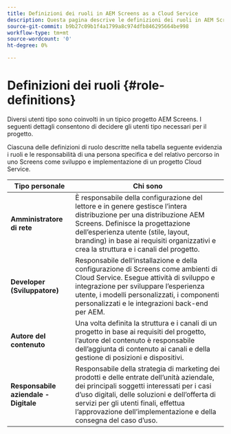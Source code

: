 ```yaml
---
title: Definizioni dei ruoli in AEM Screens as a Cloud Service
description: Questa pagina descrive le definizioni dei ruoli in AEM Screens as a Cloud Service.
source-git-commit: b9b27c09b1f4a1799a8c974dfb846295664be998
workflow-type: tm+mt
source-wordcount: '0'
ht-degree: 0%

---
```



# Definizioni dei ruoli {#role-definitions}

Diversi utenti tipo sono coinvolti in un tipico progetto AEM Screens. I seguenti dettagli consentono di decidere gli utenti tipo necessari per il progetto.

Ciascuna delle definizioni di ruolo descritte nella tabella seguente evidenzia i ruoli e le responsabilità di una persona specifica e del relativo percorso in uno Screens come sviluppo e implementazione di un progetto Cloud Service.

| Tipo personale | Chi sono |
|--- |--- |
| **Amministratore di rete** | È responsabile della configurazione del lettore e in genere gestisce l’intera distribuzione per una distribuzione AEM Screens. Definisce la progettazione dell’esperienza utente (stile, layout, branding) in base ai requisiti organizzativi e crea la struttura e i canali del progetto. |
| **Developer (Sviluppatore)** | Responsabile dell’installazione e della configurazione di Screens come ambienti di Cloud Service. Esegue attività di sviluppo e integrazione per sviluppare l’esperienza utente, i modelli personalizzati, i componenti personalizzati e le integrazioni back-end per AEM. |
| **Autore del contenuto** | Una volta definita la struttura e i canali di un progetto in base ai requisiti del progetto, l’autore del contenuto è responsabile dell’aggiunta di contenuto ai canali e della gestione di posizioni e dispositivi. |
| **Responsabile aziendale - Digitale** | Responsabile della strategia di marketing dei prodotti e delle entrate dell’unità aziendale, dei principali soggetti interessati per i casi d’uso digitali, delle soluzioni e dell’offerta di servizi per gli utenti finali, effettua l’approvazione dell’implementazione e della consegna del caso d’uso. |
